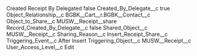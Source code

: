 <?xml version="1.0" encoding="UTF-8"?>
<CustomMetadata xmlns="http://soap.sforce.com/2006/04/metadata" xmlns:xsi="http://www.w3.org/2001/XMLSchema-instance" xmlns:xsd="http://www.w3.org/2001/XMLSchema">
    <label>Created Receipt By Delegated</label>
    <protected>false</protected>
    <values>
        <field>Created_By_Delegate__c</field>
        <value xsi:type="xsd:boolean">true</value>
    </values>
    <values>
        <field>Object_Relationship__c</field>
        <value xsi:type="xsd:string">BGBK__Cart__r.BGBK__Contact__c</value>
    </values>
    <values>
        <field>Object_to_Share__c</field>
        <value xsi:type="xsd:string">MUSW__Receipt__share</value>
    </values>
    <values>
        <field>Record_Created_By_Delegate__c</field>
        <value xsi:type="xsd:boolean">false</value>
    </values>
    <values>
        <field>Shared_Object__c</field>
        <value xsi:type="xsd:string">MUSW__Receipt__c</value>
    </values>
    <values>
        <field>Sharing_Reason__c</field>
        <value xsi:type="xsd:string">Insert_Receipt_Share__c</value>
    </values>
    <values>
        <field>Triggering_Event__c</field>
        <value xsi:type="xsd:string">After Insert</value>
    </values>
    <values>
        <field>Triggering_Object__c</field>
        <value xsi:type="xsd:string">MUSW__Receipt__c</value>
    </values>
    <values>
        <field>User_Access_Level__c</field>
        <value xsi:type="xsd:string">Edit</value>
    </values>
</CustomMetadata>
